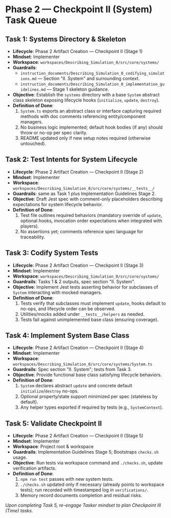 # Phase 2 — Checkpoint II (System) Task Queue

## Task 1: Systems Directory & Skeleton
- **Lifecycle**: Phase 2 Artifact Creation — Checkpoint II (Stage 1)
- **Mindset**: Implementer
- **Workspace**: `workspaces/Describing_Simulation_0/src/core/systems/`
- **Guardrails**:
  - `instruction_documents/Describing_Simulation_0_codifying_simulations.md` — Section "II. System" and surrounding context.
  - `instruction_documents/Describing_Simulation_0_implementation_guidelines.md` — Stage 1 skeleton guidance.
- **Objective**: Establish the `systems` directory with a base `System` abstract class skeleton exposing lifecycle hooks (`initialize`, `update`, `destroy`).
- **Definition of Done**:
  1. `System.ts` exports an abstract class or interface capturing required methods with doc comments referencing entity/component managers.
  2. No business logic implemented; default hook bodies (if any) should throw or no-op per spec clarity.
  3. README updated only if new setup notes required (otherwise untouched).

## Task 2: Test Intents for System Lifecycle
- **Lifecycle**: Phase 2 Artifact Creation — Checkpoint II (Stage 2)
- **Mindset**: Implementer
- **Workspace**: `workspaces/Describing_Simulation_0/src/core/systems/__tests__/`
- **Guardrails**: same as Task 1 plus Implementation Guidelines Stage 2.
- **Objective**: Draft Jest spec with comment-only placeholders describing expectations for system lifecycle behavior.
- **Definition of Done**:
  1. Test file outlines required behaviors (mandatory override of `update`, optional hooks, invocation order expectations when integrated with players).
  2. No assertions yet; comments reference spec language for traceability.

## Task 3: Codify System Tests
- **Lifecycle**: Phase 2 Artifact Creation — Checkpoint II (Stage 3)
- **Mindset**: Implementer
- **Workspace**: `workspaces/Describing_Simulation_0/src/core/systems/`
- **Guardrails**: Tasks 1 & 2 outputs, spec section "II. System".
- **Objective**: Implement Jest tests asserting behavior for subclasses of `System` interacting with mocked managers.
- **Definition of Done**:
  1. Tests verify that subclasses must implement `update`, hooks default to no-ops, and lifecycle order can be observed.
  2. Utilities/mocks added under `__tests__/helpers` as needed.
  3. Tests fail against unimplemented base class (ensuring coverage).

## Task 4: Implement System Base Class
- **Lifecycle**: Phase 2 Artifact Creation — Checkpoint II (Stage 4)
- **Mindset**: Implementer
- **Workspace**: `workspaces/Describing_Simulation_0/src/core/systems/System.ts`
- **Guardrails**: Spec section "II. System"; tests from Task 3.
- **Objective**: Provide functional base class satisfying lifecycle behaviors.
- **Definition of Done**:
  1. `System` declares abstract `update` and concrete default `initialize`/`destroy` no-ops.
  2. Optional property/state support minimized per spec (stateless by default).
  3. Any helper types exported if required by tests (e.g., `SystemContext`).

## Task 5: Validate Checkpoint II
- **Lifecycle**: Phase 2 Artifact Creation — Checkpoint II (Stage 5)
- **Mindset**: Implementer
- **Workspace**: Project root & workspace
- **Guardrails**: Implementation Guidelines Stage 5; Bootstraps `checks.sh` usage.
- **Objective**: Run tests via workspace command and `./checks.sh`, update verification artifacts.
- **Definition of Done**:
  1. `npm run test` passes with new system tests.
  2. `./checks.sh` updated only if necessary (already points to workspace tests); run recorded with timestamped log in `verifications/`.
  3. Memory record documents completion and residual risks.

*Upon completing Task 5, re-engage Tasker mindset to plan Checkpoint III (Time) tasks.*
